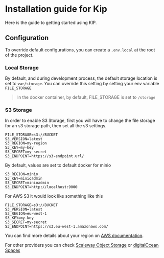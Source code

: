 # Installation guide for Kip
Here is the guide to getting started using KIP.


## Configuration

To override default configurations, you can create a `.env.local` at the root of the project.

### Local Storage

By default, and during development process, the default storage location is set to `var/storage`.
You can override this setting by setting your env variable `FILE_STORAGE`

> In the docker container, by default, FILE_STORAGE is set to `/storage`

### S3 Storage
In order to enable S3 Storage, first you will have to change the file storage for an s3 storage path, 
then set all the s3 settings.

```dotenv
FILE_STORAGE=s3://BUCKET
S3_VERSION=latest
S3_REGION=my-region
S3_KEY=my-key
S3_SECRET=my-secret
S3_ENDPOINT=https://s3-endpoint.url/
```
By default, values are set to default docker for minio
```dotenv
S3_REGION=minio
S3_KEY=minioadmin
S3_SECRET=minioadmin
S3_ENDPOINT=http://localhost:9000
```


For AWS S3 it would look like something like this
```dotenv
FILE_STORAGE=s3://BUCKET
S3_VERSION=latest
S3_REGION=eu-west-1
S3_KEY=my-key
S3_SECRET=my-secret
S3_ENDPOINT=https://s3.eu-west-1.amazonaws.com/
```

You can find more details about your region on [AWS documentation](https://docs.aws.amazon.com/general/latest/gr/rande.html).

For other providers you can check [Scaleway Object Storage](https://www.scaleway.com/en/docs/object-storage-feature/) or [digitalOcean Spaces](https://www.digitalocean.com/docs/spaces/resources/s3-sdk-examples/)